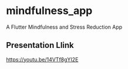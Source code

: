 # mindfulness_app

A Flutter Mindfulness and Stress Reduction App

## Presentation Llink
https://youtu.be/14VTf8gYI2E
